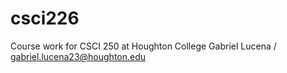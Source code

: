 # csci226
Course work for CSCI 250 at Houghton College
Gabriel Lucena / gabriel.lucena23@houghton.edu
